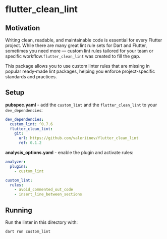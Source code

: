 # flutter_clean_lint

## Motivation

Writing clean, readable, and maintainable code is essential for every Flutter project.
While there are many great lint rule sets for Dart and Flutter, sometimes you need more — custom
lint rules tailored for your team or specific workflow.`flutter_clean_lint` was created to fill the
gap.

This package allows you to use custom linter rules that are missing in popular ready-made lint
packages, helping you enforce project-specific standards and practices.

## Setup

**pubspec.yaml** - add the `custom_lint` and the `flutter_clean_lint` to your `dev_dependencies`:

```yaml
dev_dependencies:
  custom_lint: ^0.7.6
  flutter_clean_lint:
    git:
      url: https://github.com/valeriinov/flutter_clean_lint
      ref: 0.1.2
```

**analysis_options.yaml** - enable the plugin and activate rules:

```yaml
analyzer:
  plugins:
    - custom_lint

custom_lint:
  rules:
    - avoid_commented_out_code
    - insert_line_between_sections
```

## Running

Run the linter in this directory with:

```bash
dart run custom_lint
```